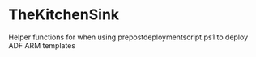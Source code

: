 # TheKitchenSink
Helper functions for when using prepostdeploymentscript.ps1 to deploy ADF ARM templates
